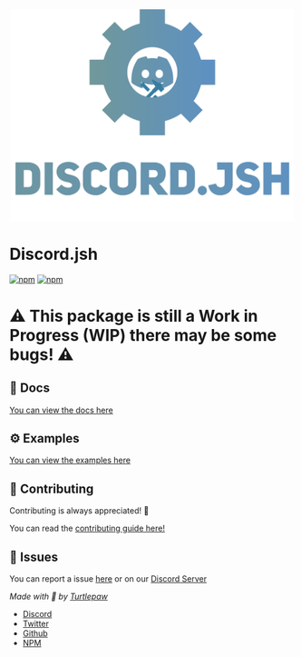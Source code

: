 <center><img src="./Assets/jsh_banner.svg" style="width: 500px"></center>

# Discord.jsh
[![npm](https://img.shields.io/npm/v/discordjsh.svg?maxAge=3600)](https://www.npmjs.com/package/discordjsh)
[![npm](https://img.shields.io/npm/dt/discordjsh.svg?maxAge=3600)](https://www.npmjs.com/package/discordjsh)

# **⚠️ This package is still a Work in Progress (WIP) there may be some bugs! ⚠️**

## 📖 Docs
[You can view the docs here](https://jsh.trtle.xyz/#/)

## ⚙️ Examples
[You can view the examples here](https://jsh.trtle.xyz/#/Examples/)

## 🤝 Contributing
Contributing is always appreciated! 🤗

You can read the [contributing guide here!](https://re.trtle.xyz/#/)

## 👀 Issues
You can report a issue [here](https://github.com/TurtlePaw/discord.jsh/issues) or on our [Discord Server](https://jsh.trtle.xyz/#/support)

*Made with 💖 by [Turtlepaw](https://trtle.xyz/)*<br>
- [Discord](https://discord.com/users/820465204411236362)<br>
- [Twitter](https://twitter.com/turtlepaw_sims)
- [Github](https://github.com/TurtlePaw/)
- [NPM](https://npmjs.com/~turtlepaw)